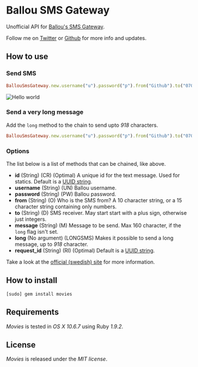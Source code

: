 # Ballou SMS Gateway

Unofficial API for [Ballou's SMS Gateway](http://www.ballou.se/tj%C3%A4nster/sms-verktyg).

Follow me on [Twitter](http://twitter.com/linusoleander) or [Github](https://github.com/oleander/) for more info and updates.

## How to use

### Send SMS

``` ruby
BallouSmsGateway.new.username("u").password("p").from("Github").to("070XXXXXXX").message("Hello world!").send!
```

![Hello world](http://i.imgur.com/DMmmt.png)

### Send a very long message

Add the `long` method to the chain to send upto *918* characters.

```` ruby
BallouSmsGateway.new.username("u").password("p").from("Github").to("070XXXXXXX").message("A very long message ...").long.send!
````

### Options

The list below is a list of methods that can be chained, like above.

- **id** (String) (CR) (Optimal) A unique id for the text message. Used for statics. Default is a [UUID string](http://en.wikipedia.org/wiki/Universally_unique_identifier).
- **username** (String) (UN) Ballou username.
- **password** (String) (PW) Ballou password.
- **from** (String) (O) Who is the SMS from? A 10 character string, or a 15 character string containing only numbers.
- **to** (String) (D) SMS receiver. May start start with a plus sign, otherwise just integers.
- **message** (String) (M) Message to be send. Max 160 character, if the `long` flag isn't set.
- **long** (No argument) (LONGSMS) Makes it possible to send a long message, up to *918* character.
- **request_id** (String) (RI) (Optimal) Default is a [UUID string](http://en.wikipedia.org/wiki/Universally_unique_identifier).

Take a look at the [official (swedish) site](http://www.ballou.se/exempel/) for more information.

## How to install

    [sudo] gem install movies

## Requirements

*Movies* is tested in *OS X 10.6.7* using Ruby *1.9.2*.

## License

*Movies* is released under the *MIT license*.
